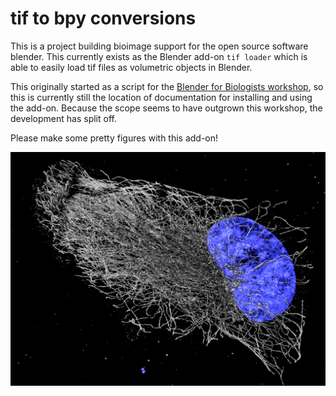 # tif to bpy conversions
This is a project building bioimage support for the open source software blender. This currently exists as the Blender add-on `tif loader` which is able to easily load tif files as volumetric objects in Blender. 

This originally started as a script for the [Blender for Biologists workshop](https://github.com/oanegros/Blender_for_Biologists_2023), so this is currently still the location of documentation for installing and using the add-on. Because the scope seems to have outgrown this workshop, the development has split off.

Please make some pretty figures with this add-on!

<img src="./figures/pretty.png" width="600"/>